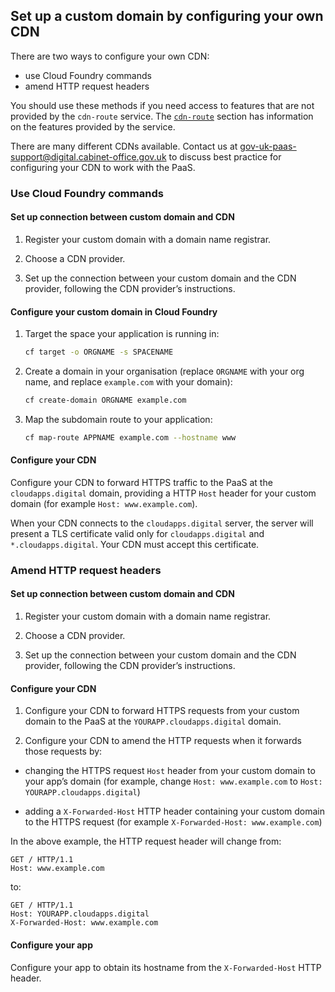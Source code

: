 ## Set up a custom domain by configuring your own CDN

There are two ways to configure your own CDN:

 - use Cloud Foundry commands
 - amend HTTP request headers

You should use these methods if you need access to features that are not provided by the `cdn-route` service. The [`cdn-route`](/deploying_services.html#configuring-your-custom-domain) section has information on the features provided by the service.

There are many different CDNs available. Contact us at [gov-uk-paas-support@digital.cabinet-office.gov.uk](mailto:gov-uk-paas-support@digital.cabinet-office.gov.uk) to discuss best practice for configuring your CDN to work with the PaaS.

### Use Cloud Foundry commands

#### Set up connection between custom domain and CDN

1. Register your custom domain with a domain name registrar.

2. Choose a CDN provider.

3. Set up the connection between your custom domain and the CDN provider, following the CDN provider’s instructions.

#### Configure your custom domain in Cloud Foundry

1. Target the space your application is running in:

    ```bash
    cf target -o ORGNAME -s SPACENAME
    ```

2. Create a domain in your organisation (replace `ORGNAME` with your org name, and replace `example.com` with your domain):

    ```bash
    cf create-domain ORGNAME example.com
    ```

3. Map the subdomain route to your application:

    ```bash
    cf map-route APPNAME example.com --hostname www
    ```

#### Configure your CDN

Configure your CDN to forward HTTPS traffic to the PaaS at the `cloudapps.digital` domain, providing a HTTP `Host` header for your custom domain (for example `Host: www.example.com`).

When your CDN connects to the `cloudapps.digital` server, the server will present a TLS certificate valid only for `cloudapps.digital` and `*.cloudapps.digital`. Your CDN must accept this certificate.

### Amend HTTP request headers

#### Set up connection between custom domain and CDN

1. Register your custom domain with a domain name registrar.

2. Choose a CDN provider.

3. Set up the connection between your custom domain and the CDN provider, following the CDN provider’s instructions.

#### Configure your CDN

1. Configure your CDN to forward HTTPS requests from your custom domain to the PaaS at the `YOURAPP.cloudapps.digital` domain.

2. Configure your CDN to amend the HTTP requests when it forwards those requests by:

  - changing the HTTPS request `Host` header from your custom domain to your app’s domain (for example, change `Host: www.example.com` to `Host: YOURAPP.cloudapps.digital`)

  - adding a `X-Forwarded-Host` HTTP header containing your custom domain to the HTTPS request (for example `X-Forwarded-Host: www.example.com`)


In the above example, the HTTP request header will change from:

```
GET / HTTP/1.1
Host: www.example.com
```

to:

```
GET / HTTP/1.1
Host: YOURAPP.cloudapps.digital
X-Forwarded-Host: www.example.com
```

#### Configure your app

Configure your app to obtain its hostname from the `X-Forwarded-Host` HTTP header.
